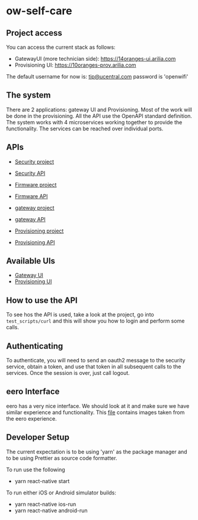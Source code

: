 # ow-self-care

## Project access
You can access the current stack as follows:
- GatewayUI (more technician side): https://14oranges-ui.arilia.com
- Provisioning UI: https://10oranges-prov.arilia.com

The default username for now is: tip@ucentral.com password is 'openwifi'

## The system
There are 2 applications: gateway UI and Provisioning. Most of the work will be done in the provisioning. All the API use the OpenAPI standard definition. The system works with 4 microservices working together to provide the functionality. The services can be reached over individual ports. 

## APIs
- [Security project](https://github.com/Telecominfraproject/wlan-cloud-ucentralsec)
- [Security API](https://github.com/Telecominfraproject/wlan-cloud-ucentralsec/blob/main/openpapi/ucentralsec/owsec.yaml)

- [Firmware project](https://github.com/Telecominfraproject/wlan-cloud-ucentralfms)
- [Firmware API](https://github.com/Telecominfraproject/wlan-cloud-ucentralfms/blob/main/openapi/owfms.yaml)

- [gateway project](https://github.com/Telecominfraproject/wlan-cloud-ucentralgw)
- [gateway API](https://github.com/Telecominfraproject/wlan-cloud-ucentralgw/blob/master/openapi/ucentral/owgw.yaml)

- [Provisioning project](https://github.com/Telecominfraproject/wlan-cloud-owprov)
- [Provisioning API](https://github.com/Telecominfraproject/wlan-cloud-owprov/blob/main/openapi/owprov.yaml)

## Available UIs
- [Gateway UI](https://github.com/stephb9959/wlan-cloud-ucentralgw-ui)
- [Provisioning UI](https://github.com/stephb9959/ow-prov)

## How to use the API
To see hos the API is used, take a look at the project, go into `test_scripts/curl` and this will show you how to login and perform some calls.

## Authenticating
To authenticate, you will need to send an oauth2 message to the security service, obtain a token, and use that token in all subsequent calls to the services. Once the session is over, just call logout.

## eero Interface
eero has a very nice interface. We should look at it and make sure we have similar experience and functionality. This [file](https://github.com/stephb9959/ow-self-care/blob/main/eero-app.docx) contains images taken from the eero experience.

## Developer Setup
The current expectation is to be using 'yarn' as the package manager and to be using Prettier as source code formatter. 

To run use the following
- yarn react-native start

To run either iOS or Android simulator builds:
- yarn react-native ios-run
- yarn react-native android-run
